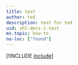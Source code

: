 ```yaml
---
title: test
author: ted
description: test for ted
uid: zhl-docs-1-test
ms.topic: how-to
no-loc: ["found"]
---
```


[!INCLUDE [include](~/../azure-sql/reusable-content/github-actions/create-secrets-with-openid.md)]
